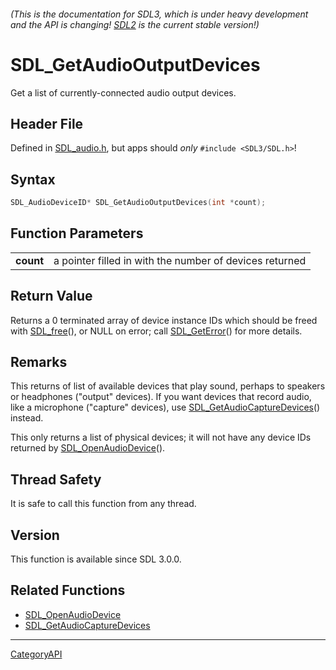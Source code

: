 ###### (This is the documentation for SDL3, which is under heavy development and the API is changing! [SDL2](https://wiki.libsdl.org/SDL2/) is the current stable version!)
# SDL_GetAudioOutputDevices

Get a list of currently-connected audio output devices.

## Header File

Defined in [SDL_audio.h](https://github.com/libsdl-org/SDL/blob/main/include/SDL3/SDL_audio.h), but apps should _only_ `#include <SDL3/SDL.h>`!

## Syntax

```c
SDL_AudioDeviceID* SDL_GetAudioOutputDevices(int *count);

```

## Function Parameters

|               |                                                         |
| ------------- | ------------------------------------------------------- |
| **count**     | a pointer filled in with the number of devices returned |

## Return Value

Returns a 0 terminated array of device instance IDs which should be freed
with [SDL_free](SDL_free)(), or NULL on error; call
[SDL_GetError](SDL_GetError)() for more details.

## Remarks

This returns of list of available devices that play sound, perhaps to
speakers or headphones ("output" devices). If you want devices that record
audio, like a microphone ("capture" devices), use
[SDL_GetAudioCaptureDevices](SDL_GetAudioCaptureDevices)() instead.

This only returns a list of physical devices; it will not have any device
IDs returned by [SDL_OpenAudioDevice](SDL_OpenAudioDevice)().

## Thread Safety

It is safe to call this function from any thread.

## Version

This function is available since SDL 3.0.0.

## Related Functions

* [SDL_OpenAudioDevice](SDL_OpenAudioDevice)
* [SDL_GetAudioCaptureDevices](SDL_GetAudioCaptureDevices)

----
[CategoryAPI](CategoryAPI)

